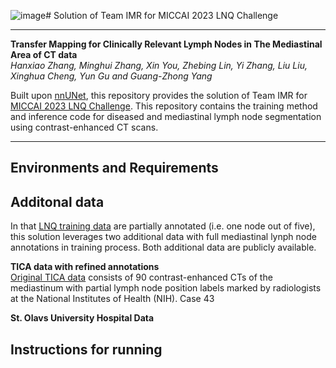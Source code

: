 ![image](https://github.com/Hanx-Zhang/Lymph-Node-Mapping/assets/47120259/f1ddf9f6-9028-4d34-9980-ae5d91a030b3)# Solution of Team IMR for MICCAI 2023 LNQ Challenge

***

**Transfer Mapping for Clinically Relevant Lymph Nodes in The Mediastinal Area of CT data**  
*Hanxiao Zhang, Minghui Zhang, Xin You, Zhebing Lin, Yi Zhang, Liu Liu, Xinghua Cheng, Yun Gu and Guang-Zhong Yang*

Built upon [nnUNet](https://github.com/MIC-DKFZ/nnUNet/tree/nnunetv1/), this repository provides the solution of Team IMR for [MICCAI 2023 LNQ Challenge](https://lnq2023.grand-challenge.org/lnq2023/). This repository contains the training method and inference code for diseased and mediastinal lymph node segmentation using contrast-enhanced CT scans.

***

## Environments and Requirements


## Additonal data
In that [LNQ training data](https://lnq2023.grand-challenge.org/data/) are partially annotated (i.e. one node out of five), this solution leverages two additional data with full mediastinal lynph node annotations in training process. Both additional data are publicly available.  

**TICA data with refined annotations**  
[Original TICA data](https://wiki.cancerimagingarchive.net/pages/viewpage.action?pageId=19726546#19726546fcb14b04d2494090ab696ba899c8d70c/) consists of 90 contrast-enhanced CTs of the mediastinum with partial lymph node position labels marked by radiologists at the National Institutes of Health (NIH). Case 43

**St. Olavs University Hospital Data** 


## Instructions for running
